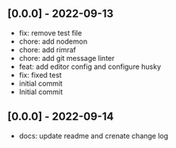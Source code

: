 ## [0.0.0] - 2022-09-13

- fix: remove test file
- chore: add nodemon
- chore: add rimraf
- chore: add git message linter
- feat: add editor config and configure husky
- fix: fixed test
- initial commit
- Initial commit

## [0.0.0] - 2022-09-14

- docs: update readme and crenate change log